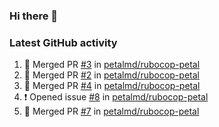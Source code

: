 ### Hi there 👋


### Latest GitHub activity
<!--START_SECTION:activity-->
1. 🎉 Merged PR [#3](https://github.com/petalmd/rubocop-petal/pull/3) in [petalmd/rubocop-petal](https://github.com/petalmd/rubocop-petal)
2. 🎉 Merged PR [#2](https://github.com/petalmd/rubocop-petal/pull/2) in [petalmd/rubocop-petal](https://github.com/petalmd/rubocop-petal)
3. 🎉 Merged PR [#4](https://github.com/petalmd/rubocop-petal/pull/4) in [petalmd/rubocop-petal](https://github.com/petalmd/rubocop-petal)
4. ❗️ Opened issue [#8](https://github.com/petalmd/rubocop-petal/issues/8) in [petalmd/rubocop-petal](https://github.com/petalmd/rubocop-petal)
5. 🎉 Merged PR [#7](https://github.com/petalmd/rubocop-petal/pull/7) in [petalmd/rubocop-petal](https://github.com/petalmd/rubocop-petal)
<!--END_SECTION:activity-->

<!--
**Bhacaz/bhacaz** is a ✨ _special_ ✨ repository because its `README.md` (this file) appears on your GitHub profile.

Here are some ideas to get you started:

- 🔭 I’m currently working on ...
- 🌱 I’m currently learning ...
- 👯 I’m looking to collaborate on ...
- 🤔 I’m looking for help with ...
- 💬 Ask me about ...
- 📫 How to reach me: ...
- 😄 Pronouns: ...
- ⚡ Fun fact: ...
-->
